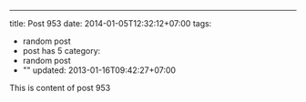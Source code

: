 ---
title: Post 953
date: 2014-01-05T12:32:12+07:00
tags:
  - random post
  - post has 5
category:
  - random post
  - ""
updated: 2013-01-16T09:42:27+07:00

This is content of post 953